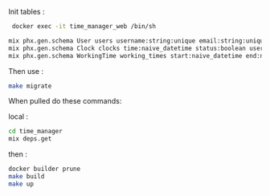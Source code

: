 Init tables :
```bash
 docker exec -it time_manager_web /bin/sh
```

```bash
mix phx.gen.schema User users username:string:unique email:string:unique
mix phx.gen.schema Clock clocks time:naive_datetime status:boolean user_id:references:users
mix phx.gen.schema WorkingTime working_times start:naive_datetime end:naive_datetime user_id:references:users
```
Then use :
```bash
make migrate  
```

When pulled do these commands: 

local : 
```bash
cd time_manager
mix deps.get
```
then : 
```bash
docker builder prune
make build
make up
```